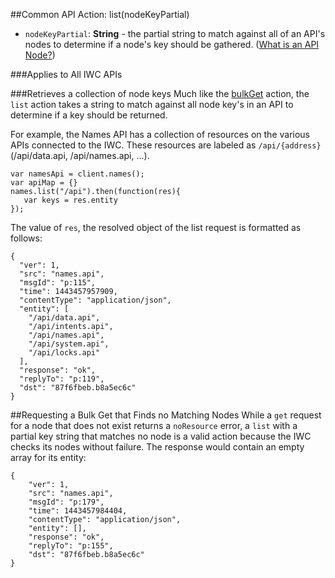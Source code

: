 ##Common API Action: list(nodeKeyPartial)
* `nodeKeyPartial`: **String** - the partial string to match against all of an API's nodes to determine if a node's key
should be gathered. ([What is an API Node?](../../resources.md))
 
###Applies to All IWC APIs
    
###Retrieves a collection of node keys
Much like the [bulkGet](bulkGet.md) action, the `list` action takes a string to match against all node key's in an API
to determine if a key should be returned.

For example, the Names API has a collection of resources on the various APIs connected to the IWC. These resources are
labeled as `/api/{address}` (/api/data.api, /api/names.api, ...).

```
var namesApi = client.names();
var apiMap = {}
names.list("/api").then(function(res){
   var keys = res.entity
});
```

The value of `res`, the resolved object of the list request is formatted as follows:
```
{
  "ver": 1,
  "src": "names.api",
  "msgId": "p:115",
  "time": 1443457957909,
  "contentType": "application/json",
  "entity": [
    "/api/data.api",
    "/api/intents.api",
    "/api/names.api",
    "/api/system.api",
    "/api/locks.api"
  ],
  "response": "ok",
  "replyTo": "p:119",
  "dst": "87f6fbeb.b8a5ec6c"
}
```


##Requesting a Bulk Get that Finds no Matching Nodes
While a `get` request for a node that does not exist returns a `noResource` error, a `list` with a partial key string
that matches no node is a valid action because the IWC checks its nodes without failure. The response would contain an
empty array for its entity:
```
{
    "ver": 1,
    "src": "names.api",
    "msgId": "p:179",
    "time": 1443457984404,
    "contentType": "application/json",
    "entity": [],
    "response": "ok",
    "replyTo": "p:155",
    "dst": "87f6fbeb.b8a5ec6c"
}
```
